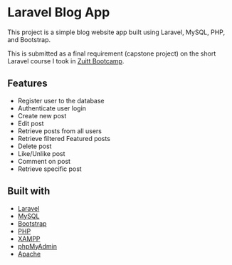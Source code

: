 # Laravel Blog App

This project is a simple blog website app built using Laravel, MySQL, PHP, and Bootstrap.

This is submitted as a final requirement (capstone project) on the short Laravel course I took in [Zuitt Bootcamp](https://zuitt.co/).


## Features
- Register user to the database
- Authenticate user login
- Create new post
- Edit post
- Retrieve posts from all users
- Retrieve filtered Featured posts
- Delete post
- Like/Unlike post
- Comment on post
- Retrieve specific post

## Built with
- [Laravel](https://laravel.com/)
- [MySQL](https://www.mysql.com/)
- [Bootstrap](https://getbootstrap.com/)
- [PHP](https://www.php.net/)
- [XAMPP](https://www.apachefriends.org/)
- [phpMyAdmin](https://www.phpmyadmin.net/)
- [Apache](https://httpd.apache.org/)
